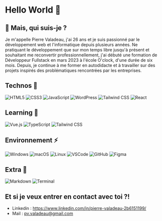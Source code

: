 # Hello World 👋

## 💬 Mais, qui suis-je ?
Je m'appelle Pierre Valadeau, j'ai 26 ans et je suis passionné par le développement web et l'informatique depuis plusieurs années.
Ne pratiquant le développement que sur mon temps libre jusqu'à présent et souhaitant me reconvertir professionnellement, j'ai débuté une formation de Développeur Fullstack en mars 2023 à l'école O'clock, d'une durée de six mois.
Depuis, je continue à me former en autodidacte et à travailler sur des projets inspirés des problématiques rencontrées par les entreprises. 

## Technos 🔭                                                                                                                       
![HTML5](https://img.shields.io/badge/HTML5-%23E34F26.svg?style=for-the-badge&logo=html5&logoColor=white)
![CSS3](https://img.shields.io/badge/CSS3-%231572B6.svg?style=for-the-badge&logo=css3&logoColor=white)
![JavaScript](https://img.shields.io/badge/JavaScript-%23F7DF1E.svg?style=for-the-badge&logo=javascript&logoColor=black)
![WordPress](https://img.shields.io/badge/WordPress-%2321759B.svg?style=for-the-badge&logo=wordpress&logoColor=white)
![Tailwind CSS](https://img.shields.io/badge/TailwindCSS-%2306B6D4.svg?style=for-the-badge&logo=tailwind-css&logoColor=white)
![React](https://img.shields.io/badge/React-%2361DAFB.svg?style=for-the-badge&logo=react&logoColor=black)

## Learning 🎒
![Vue.js](https://img.shields.io/badge/Vue.js-%2335495e.svg?style=for-the-badge&logo=vue.js&logoColor=%234FC08D)
![TypeScript](https://img.shields.io/badge/TypeScript-%23007ACC.svg?style=for-the-badge&logo=typescript&logoColor=white) 
![Tailwind CSS](https://img.shields.io/badge/TailwindCSS-%2306B6D4.svg?style=for-the-badge&logo=tailwind-css&logoColor=white)

## Environnement ⚡
![Windows](https://img.shields.io/badge/Windows-%230078D6.svg?style=for-the-badge&logo=windows&logoColor=white)
![macOS](https://img.shields.io/badge/macOS-%23000000.svg?style=for-the-badge&logo=apple&logoColor=white)
![Linux](https://img.shields.io/badge/Linux-%23FCC624.svg?style=for-the-badge&logo=linux&logoColor=black)
![VSCode](https://img.shields.io/badge/VSCode-%23007ACC.svg?style=for-the-badge&logo=visual-studio-code&logoColor=white)
![GitHub](https://img.shields.io/badge/GitHub-%23181717.svg?style=for-the-badge&logo=github&logoColor=white)
![Figma](https://img.shields.io/badge/Figma-%23F24E1E.svg?style=for-the-badge&logo=figma&logoColor=white)

## Extra 🔎

![Markdown](https://img.shields.io/badge/Markdown-%23000000.svg?style=for-the-badge&logo=markdown&logoColor=white)
![Terminal](https://img.shields.io/badge/Terminal-%234D4D4D.svg?style=for-the-badge&logo=gnu-bash&logoColor=white)

## Et si je veux entrer en contact avec toi ?!
- Linkedin : https://www.linkedin.com/in/pierre-valadeau-2b6151199/
- Mail : pv.valadeau@gmail.com